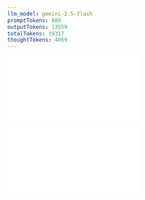 ```yaml
---
llm_model: gemini-2.5-flash
promptTokens: 889
outputTokens: 13559
totalTokens: 19317
thoughtTokens: 4869
---
```


![@](steps/_.274d9f6a.md)

![@](steps/response.b8b0553f.md)